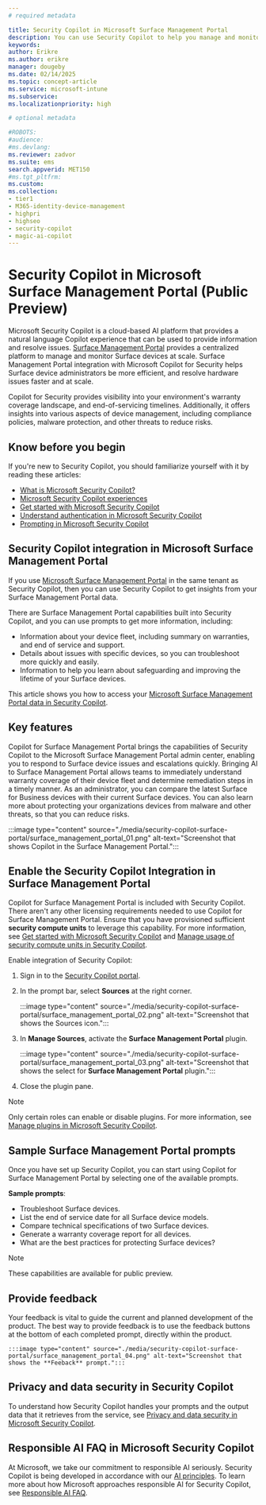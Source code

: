```yaml
---
# required metadata

title: Security Copilot in Microsoft Surface Management Portal
description: You can use Security Copilot to help you manage and monitor Surface devices at scale.
keywords:
author: Erikre
ms.author: erikre
manager: dougeby
ms.date: 02/14/2025
ms.topic: concept-article
ms.service: microsoft-intune
ms.subservice:
ms.localizationpriority: high

# optional metadata

#ROBOTS:
#audience:
#ms.devlang:
ms.reviewer: zadvor
ms.suite: ems
search.appverid: MET150
#ms.tgt_pltfrm:
ms.custom:
ms.collection:
- tier1
- M365-identity-device-management
- highpri
- highseo
- security-copilot
- magic-ai-copilot
---
```


# Security Copilot in Microsoft Surface Management Portal (Public Preview)

Microsoft Security Copilot is a cloud-based AI platform that provides a natural language Copilot experience that can be used to provide information and resolve issues. [Surface Management Portal](/surface/surface-management-portal) provides a centralized platform to manage and monitor Surface devices at scale. Surface Management Portal integration with Microsoft Copilot for Security helps Surface device administrators be more efficient, and resolve hardware issues faster and at scale. 

Copilot for Security provides visibility into your environment's warranty coverage landscape, and end-of-servicing timelines. Additionally, it offers insights into various aspects of device management, including compliance policies, malware protection, and other threats to reduce risks.

## Know before you begin

If you're new to Security Copilot, you should familiarize yourself with it by reading these articles:

- [What is Microsoft Security Copilot?](/security-copilot/microsoft-security-copilot)
- [Microsoft Security Copilot experiences](/security-copilot/experiences-security-copilot)
- [Get started with Microsoft Security Copilot](/security-copilot/get-started-security-copilot)
- [Understand authentication in Microsoft Security Copilot](/security-copilot/authentication)
- [Prompting in Microsoft Security Copilot](/security-copilot/prompting-security-copilot)

## Security Copilot integration in Microsoft Surface Management Portal

If you use [Microsoft Surface Management Portal](/surface/surface-management-portal) in the same tenant as Security Copilot, then you can use Security Copilot to get insights from your Surface Management Portal data.

There are Surface Management Portal capabilities built into Security Copilot, and you can use prompts to get more information, including:

- Information about your device fleet, including summary on warranties, and end of service and support.
-	Details about issues with specific devices, so you can troubleshoot more quickly and easily.
-	Information to help you learn about safeguarding and improving the lifetime of your Surface devices.

This article shows you how to access your [Microsoft Surface Management Portal data in Security Copilot](#enable-the-security-copilot-integration-in-surface-management-portal).

## Key features

Copilot for Surface Management Portal brings the capabilities of Security Copilot to the Microsoft Surface Management Portal admin center, enabling you to respond to Surface device issues and escalations quickly. Bringing AI to Surface Management Portal allows teams to immediately understand warranty coverage of their device fleet and determine remediation steps in a timely manner. As an administrator, you can compare the latest Surface for Business devices with their current Surface devices. You can also learn more about protecting your organizations devices from malware and other threats, so that you can reduce risks.

:::image type="content" source="./media/security-copilot-surface-portal/surface_management_portal_01.png" alt-text="Screenshot that shows Copilot in the Surface Management Portal.":::

## Enable the Security Copilot Integration in Surface Management Portal

Copilot for Surface Management Portal is included with Security Copilot. There aren't any other licensing requirements needed to use Copilot for Surface Management Portal. Ensure that you have provisioned sufficient **security compute units** to leverage this capability. For more information, see [Get started with Microsoft Security Copilot](/copilot/security/get-started-security-copilot) and [Manage usage of security compute units in Security Copilot](/copilot/security/manage-usage).

Enable integration of Security Copilot:

1. Sign in to the [Security Copilot portal](https://go.microsoft.com/fwlink/?linkid=2247989).
2. In the prompt bar, select **Sources** at the right corner.

    :::image type="content" source="./media/security-copilot-surface-portal/surface_management_portal_02.png" alt-text="Screenshot that shows the Sources icon.":::

3. In **Manage Sources**, activate the **Surface Management Portal** plugin.

    :::image type="content" source="./media/security-copilot-surface-portal/surface_management_portal_03.png" alt-text="Screenshot that shows the select for **Surface Management Portal** plugin.":::

4. Close the plugin pane.

> [!NOTE]
> Only certain roles can enable or disable plugins. For more information, see [Manage plugins in Microsoft Security Copilot](/copilot/security/manage-plugins?tabs=securitycopilotplugin).

## Sample Surface Management Portal prompts

Once you have set up Security Copilot, you can start using Copilot for Surface Management Portal by selecting one of the available prompts.

**Sample prompts**:
- Troubleshoot Surface devices.
- List the end of service date for all Surface device models.
- Compare technical specifications of two Surface devices.
- Generate a warranty coverage report for all devices.
- What are the best practices for protecting Surface devices?

> [!NOTE]
> These capabilities are available for public preview.

## Provide feedback

Your feedback is vital to guide the current and planned development of the product. The best way to provide feedback is to use the feedback buttons at the bottom of each completed prompt, directly within the product.

    :::image type="content" source="./media/security-copilot-surface-portal/surface_management_portal_04.png" alt-text="Screenshot that shows the **Feeback** prompt.":::

## Privacy and data security in Security Copilot

To understand how Security Copilot handles your prompts and the output data that it retrieves from the service, see [Privacy and data security in Microsoft Security Copilot](/copilot/security/privacy-data-security).

## Responsible AI FAQ in Microsoft Security Copilot

At Microsoft, we take our commitment to responsible AI seriously. Security Copilot is being developed in accordance with our [AI principles](/ai/principles-and-approach?activetab=pivot1:primaryr5&rtc=1). To learn more about how Microsoft approaches responsible AI for Security Copilot, see [Responsible AI FAQ](/copilot/security/rai-faqs-security-copilot?source=recommendations).